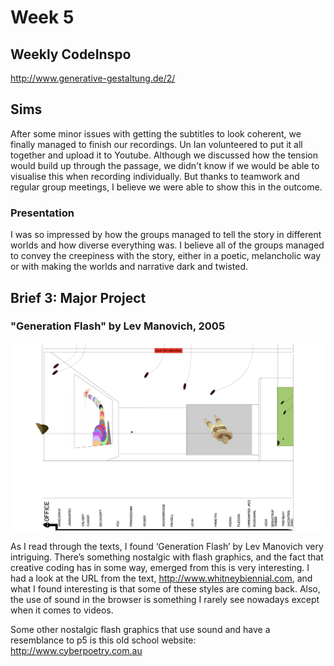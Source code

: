 # Week 5

## Weekly CodeInspo
http://www.generative-gestaltung.de/2/

## Sims

After some minor issues with getting the subtitles to look coherent, we finally managed to finish our recordings. Un Ian volunteered to put it all together and upload it to Youtube. Although we discussed how the tension would build up through the passage, we didn't know if we would be able to visualise this when recording individually. But thanks to teamwork and regular group meetings, I believe we were able to show this in the outcome. 

### Presentation
I was so impressed by how the groups managed to tell the story in different worlds and how diverse everything was. I believe all of the groups managed to convey the creepiness with the story, either in a poetic, melancholic way or with making the worlds and narrative dark and twisted. 


## Brief 3: Major Project

### "Generation Flash" by Lev Manovich, 2005

![png](https://github.com/KristineGudmundsen/CodeWords/raw/master/SKO/Week_05/Flash.png)

As I read through the texts, I found ‘Generation Flash’ by Lev Manovich very intriguing. There’s something nostalgic with flash graphics, and the fact that creative coding has in some way, emerged from this is very interesting. 
I had a look at the URL from the text, http://www.whitneybiennial.com, and what I found interesting is that some of these styles are coming back. Also, the use of sound in the browser is something I rarely see nowadays except when it comes to videos. 

Some other nostalgic flash graphics that use sound and have a resemblance to p5 is this old school website:
http://www.cyberpoetry.com.au
